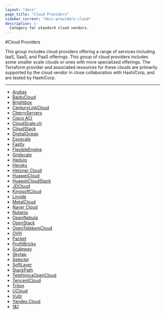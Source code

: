 ```yaml
---
layout: "docs"
page_title: "Cloud Providers"
sidebar_current: "docs-providers-cloud"
description: |-
  Category for standard cloud vendors.
---
```


#Cloud Providers

This group includes cloud providers offering a range of services including IaaS,
SaaS, and PaaS offerings. This group of cloud providers includes some smaller
scale clouds or ones with more specialized offerings. The Terraform provider
and associated resources for these clouds are primarily supported by the cloud
vendor in close collaboration with HashiCorp, and are tested by HashiCorp.

---


- [Arukas](/docs/providers/arukas/index.html)
- [BaiduCloud](/docs/providers/baiducloud/index.html)
- [Brightbox](/docs/providers/brightbox/index.html)
- [CenturyLinkCloud](/docs/providers/clc/index.html)
- [CherryServers](/docs/providers/cherryservers/index.html)
- [Cisco ACI](/docs/providers/aci/index.html)
- [CloudScale.ch](/docs/providers/cloudscale/index.html)
- [CloudStack](/docs/providers/cloudstack/index.html)
- [DigitalOcean](/docs/providers/do/index.html)
- [Exoscale](/docs/providers/exoscale/index.html)
- [Fastly](/docs/providers/fastly/index.html)
- [FlexibleEngine](/docs/providers/flexibleengine/index.html)
- [Gridscale](/docs/providers/gridscale/index.html)
- [Hedvig](/docs/providers/hedvig/index.html)
- [Heroku](/docs/providers/heroku/index.html)
- [Hetzner Cloud](/docs/providers/hcloud/index.html)
- [HuaweiCloud](/docs/providers/huaweicloud/index.html)
- [HuaweiCloudStack](/docs/providers/huaweicloudstack/index.html)
- [JDCloud](/docs/providers/jdcloud/index.html)
- [KingsoftCloud](/docs/providers/ksyun/index.html)
- [Linode](/docs/providers/linode/index.html)
- [MetalCloud](/docs/providers/metalcloud/index.html)
- [Naver Cloud](/docs/providers/ncloud/index.html)
- [Nutanix](/docs/providers/nutanix/index.html)
- [OpenNebula](/docs/providers/opennebula/index.html)
- [OpenStack](/docs/providers/openstack/index.html)
- [OpenTelekomCloud](/docs/providers/opentelekomcloud/index.html)
- [OVH](/docs/providers/ovh/index.html)
- [Packet](/docs/providers/packet/index.html)
- [ProfitBricks](/docs/providers/profitbricks/index.html)
- [Scaleway](/docs/providers/scaleway/index.html)
- [Skytap](/docs/providers/skytap/index.html)
- [Selectel](/docs/providers/selectel/index.html)
- [SoftLayer](/docs/providers/softlayer/index.html)
- [StackPath](/docs/providers/stackpath/index.html)
- [TelefonicaOpenCloud](/docs/providers/telefonicaopencloud/index.html)
- [TencentCloud](/docs/providers/tencentcloud/index.html)
- [Triton](/docs/providers/triton/index.html)
- [UCloud](/docs/providers/ucloud/index.html)
- [Vultr](/docs/providers/vultr/index.html)
- [Yandex.Cloud](/docs/providers/yandex/index.html)
- [1&1](/docs/providers/oneandone/index.html)
